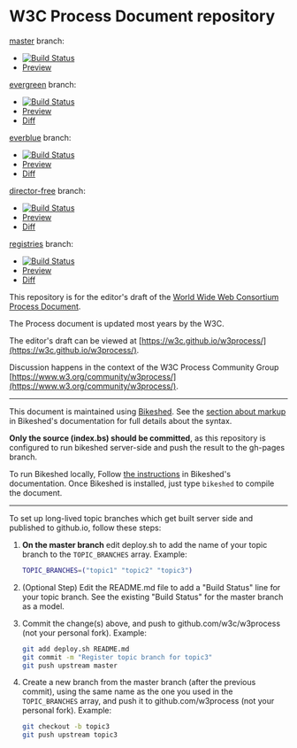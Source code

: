 # W3C Process Document repository

[master](https://github.com/w3c/w3process/tree/master) branch:
* [![Build Status](https://travis-ci.com/w3c/w3process.svg?branch=master)](https://travis-ci.com/w3c/w3process)
* [Preview](https://w3c.github.io/w3process/)

[evergreen](https://github.com/w3c/w3process/tree/evergreen) branch:
* [![Build Status](https://travis-ci.com/w3c/w3process.svg?branch=evergreen)](https://travis-ci.com/w3c/w3process)
* [Preview](https://w3c.github.io/w3process/evergreen/)
* [Diff](https://services.w3.org/htmldiff?doc1=https%3A%2F%2Fw3c.github.io%2Fw3process%2F&doc2=https%3A%2F%2Fw3c.github.io%2Fw3process%2Fevergreen)

[everblue](https://github.com/w3c/w3process/tree/everblue) branch:
* [![Build Status](https://travis-ci.com/w3c/w3process.svg?branch=everblue)](https://travis-ci.com/w3c/w3process)
* [Preview](https://w3c.github.io/w3process/everblue/)
* [Diff](https://services.w3.org/htmldiff?doc1=https%3A%2F%2Fw3c.github.io%2Fw3process%2F&doc2=https%3A%2F%2Fw3c.github.io%2Fw3process%2Feverblue)

[director-free](https://github.com/w3c/w3process/tree/director-free) branch:
* [![Build Status](https://travis-ci.com/w3c/w3process.svg?branch=director-free)](https://travis-ci.com/w3c/w3process)
* [Preview](https://w3c.github.io/w3process/director-free/)
* [Diff](https://services.w3.org/htmldiff?doc1=https%3A%2F%2Fw3c.github.io%2Fw3process%2F&doc2=https%3A%2F%2Fw3c.github.io%2Fw3process%2Fdirector-free)

[registries](https://github.com/w3c/w3process/tree/registries) branch:
* [![Build Status](https://travis-ci.com/w3c/w3process.svg?branch=registries)](https://travis-ci.com/w3c/w3process)
* [Preview](https://w3c.github.io/w3process/registries)
* [Diff](https://services.w3.org/htmldiff?doc1=https%3A%2F%2Fw3c.github.io%2Fw3process%2F&doc2=https%3A%2F%2Fw3c.github.io%2Fw3process%2Fregistries)

This repository is for the editor's draft of the [World Wide Web Consortium Process Document](https://www.w3.org/Consortium/Process/).

The Process document is updated most years by the W3C.

The editor's draft can be viewed at [https://w3c.github.io/w3process/](https://w3c.github.io/w3process/).

Discussion happens in the context of the W3C Process Community Group [https://www.w3.org/community/w3process/](https://www.w3.org/community/w3process/).

----

This document is maintained using [Bikeshed](https://tabatkins.github.io/bikeshed/).
See the [section about markup](https://tabatkins.github.io/bikeshed/#markup-shortcuts) in Bikeshed's documentation for full details about the syntax.

**Only the source (index.bs) should be committed**,
as this repository is configured to run bikeshed server-side and push the result to the gh-pages branch.

To run Bikeshed locally,
Follow [the instructions](https://tabatkins.github.io/bikeshed/#installing) in Bikeshed's documentation.
Once Bikeshed is installed, just type `bikeshed` to compile the document.

----

To set up long-lived topic branches which get built server side and published to github.io,
follow these steps:

1. **On the master branch** edit deploy.sh to add the name of your topic branch to the `TOPIC_BRANCHES` array. Example:

    ```bash
    TOPIC_BRANCHES=("topic1" "topic2" "topic3")
    ```

2. (Optional Step) Edit the README.md file to add a "Build Status" line for your topic branch.
   See the existing "Build Status" for the master branch as a model.
3. Commit the change(s) above, and push to github.com/w3c/w3process (not your personal fork). Example:

    ```bash
    git add deploy.sh README.md
    git commit -m "Register topic branch for topic3"
    git push upstream master
    ```

4. Create a new branch from the master branch (after the previous commit), using the same name as the one you used in the `TOPIC_BRANCHES` array, and push it to github.com/w3process (not your personal fork). Example:

    ```bash
    git checkout -b topic3
    git push upstream topic3
    ```
